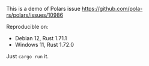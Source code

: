 This is a demo of Polars issue https://github.com/pola-rs/polars/issues/10986

Reproducible on:
* Debian 12, Rust 1.71.1
* Windows 11, Rust 1.72.0

Just `cargo run` it.

